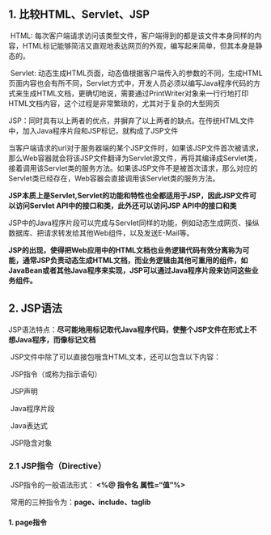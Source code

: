 ## 1. 比较HTML、Servlet、JSP

​	HTML: 每次客户端请求访问该类型文件，客户端得到的都是该文件本身同样的内容，HTML标记能够简洁又直观地表达网页的外观，编写起来简单，但其本身是静态的。

​	Servlet: 动态生成HTML页面，动态值根据客户端传入的参数的不同，生成HTML页面内容也会有所不同，Servlet方式中，开发人员必须以编写Java程序代码的方式来生成HTML文档，更确切地说，需要通过PrintWriter对象来一行行地打印HTML文档内容，这个过程是非常繁琐的，尤其对于复杂的大型网页

​	JSP：同时具有以上两者的优点，并摒弃了以上两者的缺点。在传统HTML文件中，加入Java程序片段和JSP标记，就构成了JSP文件

当客户端请求的url对于服务器端的某个JSP文件时，如果该JSP文件首次被请求，那么Web容器就会将该JSP文件翻译为Servlet源文件，再将其编译成Servlet类，接着调用该Servlet类的服务方法。如果该JSP文件不是被首次请求，那么对应的Servlet类已经存在，Web容器会直接调用该Servlet类的服务方法。



**JSP本质上是Servlet,Servlet的功能和特性也全都适用于JSP，因此JSP文件可以访问Servlet API中的接口和类，此外还可以访问JSP API中的接口和类**

​	JSP中的Java程序片段可以完成与Servlet同样的功能，例如动态生成网页、操纵数据库、把请求转发给其他Web组件，以及发送E-Mail等。

**JSP的出现，使得把Web应用中的HTML文档也业务逻辑代码有效分离称为可能，通常JSP负责动态生成HTML文档，而业务逻辑由其他可重用的组件，如JavaBean或者其他Java程序来实现，JSP可以通过Java程序片段来访问这些业务组件。**





## 2. JSP语法

​	JSP语法特点：**尽可能地用标记取代Java程序代码，使整个JSP文件在形式上不想Java程序，而像标记文档**

​	JSP文件中除了可以直接包哦含HTML文本，还可以包含以下内容：

​		JSP指令（或称为指示语句）

​		JSP声明

​		Java程序片段

​		Java表达式

​		JSP隐含对象



### 2.1 JSP指令（Directive）



​	JSP指令的一般语法形式：	**<%@ 指令名 属性=“值”%>**

​	常用的三种指令为：**page、include、taglib**



#### 	1. page指令

​	